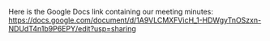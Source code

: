 Here is the Google Docs link containing our meeting minutes:
https://docs.google.com/document/d/1A9VLCMXFVicH_1-HDWgyTnOSzxn-NDUdT4n1b9P6EPY/edit?usp=sharing  
